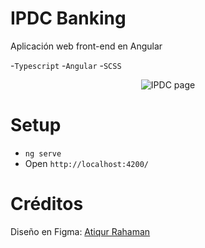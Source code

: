 # IPDC Banking
Aplicación web front-end en Angular

-`Typescript` -`Angular` -`SCSS`

<p align="center">
  <img src="https://user-images.githubusercontent.com/87744767/155900403-d7de20c9-8273-4c13-a605-f34a8bee6bee.gif" alt="IPDC page">
</p>

# Setup 

- `ng serve`
- Open `http://localhost:4200/`

# Créditos

Diseño en Figma: [Atiqur Rahaman](https://www.figma.com/community/file/979352497651444515)
